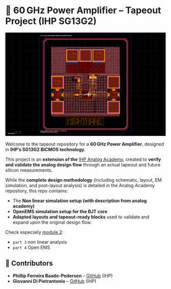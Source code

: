 # 🚀 60 GHz Power Amplifier – Tapeout Project (IHP SG13G2)

![Layout export from Klayout](media/layout_image.png)


Welcome to the tapeout repository for a **60 GHz Power Amplifier**, designed in **IHP’s SG13G2 BiCMOS technology**.

This project is an **extension of the** [IHP Analog Academy](https://github.com/IHP-GmbH/IHP-AnalogAcademy), created to **verify and validate the analog design flow** through an actual tapeout and future silicon measurements.

While the **complete design methodology** (including schematic, layout, EM simulation, and post-layout analysis) is detailed in the Analog Academy repository, this repo contains:
- The **Non linear simulation setup (with description from analog academy)**
- **OpenEMS simulation setup for the BJT core**
- **Adapted layouts and tapeout-ready blocks** 
used to validate and expand upon the original design flow.

Check especially [module 2](https://github.com/IHP-GmbH/IHP-AnalogAcademy/tree/main/modules/module_2_50GHz_MPA):
- `part 3` non linear analysis
- `part 4` Open EMS


## 👥 Contributors

- **Phillip Ferreira Baade-Pedersen** – [GitHub](https://github.com/PhillipRambo) (IHP)
- **Giovanni Di Pietrantonio** – [GitHub](https://github.com/giove11) (IHP)
